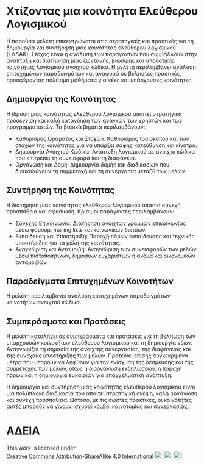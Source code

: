 # Χτίζοντας μια κοινότητα Ελεύθερου Λογισμικού

Η παρούσα μελέτη επικεντρώνεται στις στρατηγικές και πρακτικές για τη δημιουργία και συντήρηση μιας κοινότητας ελεύθερου λογισμικού (ΕΛΛΑΚ). Στόχος είναι η ανάλυση των παραγόντων που συμβάλλουν στην ανάπτυξη και διατήρηση μιας ζωντανής, βιώσιμης και αποδοτικής κοινότητας λογισμικού ανοιχτού κώδικα. Η μελέτη περιλαμβάνει ανάλυση επιτυχημένων παραδειγμάτων και αναφορά σε βέλτιστες πρακτικές, προσφέροντας πολύτιμα μαθήματα για νέες και υπάρχουσες κοινότητες.

## Δημιουργία της Κοινότητας

Η ίδρυση μιας κοινότητας ελεύθερου λογισμικού απαιτεί στρατηγική προσέγγιση και καλή κατανόηση των αναγκών των χρηστών και των προγραμματιστών. Τα βασικά βήματα περιλαμβάνουν:

- Καθορισμός Οράματος και Στόχων: Καθορισμός του σκοπού και των στόχων της κοινότητας για να υπάρξει σαφής κατεύθυνση και κίνητρο.  
- Δημιουργία Ανοιχτού Κώδικα: Ανάπτυξη λογισμικού με ανοιχτό κώδικα που επιτρέπει τη συνεισφορά και τη διαφάνεια.  
- Οργάνωση και Δομή: Δημιουργία δομής και διαδικασιών που διευκολύνουν τη συμμετοχή και τη συνεργασία μεταξύ των μελών.  

## Συντήρηση της Κοινότητας

Η διατήρηση μιας κοινότητας ελεύθερου λογισμικού απαιτεί συνεχή προσπάθεια και αφοσίωση. Κρίσιμοι παράγοντες περιλαμβάνουν:

- Συνεχής Επικοινωνία: Διατήρηση ανοιχτών γραμμών επικοινωνίας μέσω φόρουμ, mailing lists και κοινωνικών δικτύων.  
- Εκπαίδευση και Υποστήριξη: Παροχή πόρων εκπαίδευσης και τεχνικής υποστήριξης για τα μέλη της κοινότητας.  
- Αναγνώριση και Ανταμοιβή: Αναγνώριση των συνεισφορών των μελών μέσω πιστοποιητικών, δημόσιων ευχαριστιών ή ακόμα και οικονομικών ανταμοιβών.  

## Παραδείγματα Επιτυχημένων Κοινοτήτων

Η μελέτη περιλαμβάνει ανάλυση επιτυχημένων παραδειγμάτων κοινοτήτων ανοιχτού κώδικα.

## Συμπεράσματα και Προτάσεις

Η μελέτη καταλήγει σε συμπεράσματα και προτάσεις για τη βελτίωση των υπαρχουσών κοινοτήτων ελεύθερου λογισμικού και τη δημιουργία νέων. Αναγνωρίζει τη σημασία της ανοιχτής συνεργασίας, της διαφάνειας και της συνεχούς υποστήριξης των μελών. Προτείνει επίσης συγκεκριμένα μέτρα που μπορούν να ληφθούν για την ενίσχυση της δέσμευσης και της συμμετοχής των μελών, όπως η διοργάνωση εκδηλώσεων, η παροχή πόρων και η δημιουργία ευκαιριών για επαγγελματική ανάπτυξη.

Η δημιουργία και συντήρηση μιας κοινότητας ελεύθερου λογισμικού είναι μια πολύπλοκη διαδικασία που απαιτεί στρατηγική σκέψη, καλή οργάνωση και συνεχή προσπάθεια. Ωστόσο, με τις σωστές πρακτικές, οι κοινότητες αυτές μπορούν να γίνουν ισχυροί κόμβοι καινοτομίας και συνεργασίας.

# ΑΔΕΙΑ

<p xmlns:cc="http://creativecommons.org/ns#" >This work is licensed under <a href="https://creativecommons.org/licenses/by-sa/4.0/?ref=chooser-v1" target="_blank" rel="license noopener noreferrer" style="display:inline-block;">Creative Commons Attribution-ShareAlike 4.0 International<img style="height:22px!important;margin-left:3px;vertical-align:text-bottom;" src="https://mirrors.creativecommons.org/presskit/icons/cc.svg?ref=chooser-v1" alt=""><img style="height:22px!important;margin-left:3px;vertical-align:text-bottom;" src="https://mirrors.creativecommons.org/presskit/icons/by.svg?ref=chooser-v1" alt=""><img style="height:22px!important;margin-left:3px;vertical-align:text-bottom;" src="https://mirrors.creativecommons.org/presskit/icons/sa.svg?ref=chooser-v1" alt=""></a></p>
